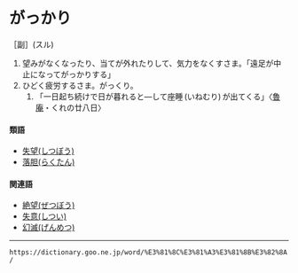 # がっかり

［副］(スル)
1. 望みがなくなったり、当てが外れたりして、気力をなくすさま。「遠足が中止になってがっかりする」
2. ひどく疲労するさま。がっくり。    
    1.  「一日起ち続けで日が暮れると―して座睡 (いねむり) が出てくる」〈[魯庵](https://dictionary.goo.ne.jp/word/person/%E5%86%85%E7%94%B0%E9%AD%AF%E5%BA%B5/#jn-19389)・くれの廿八日〉
        

#### 類語

-   [失望(しつぼう)](https://dictionary.goo.ne.jp/word/%E5%A4%B1%E6%9C%9B/#jn-98763)
-   [落胆(らくたん)](https://dictionary.goo.ne.jp/word/%E8%90%BD%E8%83%86/#jn-229271)

#### 関連語

-   [絶望(ぜつぼう)](https://dictionary.goo.ne.jp/word/%E7%B5%B6%E6%9C%9B/#jn-124814)
-   [失意(しつい)](https://dictionary.goo.ne.jp/word/%E5%A4%B1%E6%84%8F/#jn-98125)
-   [幻滅(げんめつ)](https://dictionary.goo.ne.jp/word/%E5%B9%BB%E6%BB%85/#jn-70904)

---
`https://dictionary.goo.ne.jp/word/%E3%81%8C%E3%81%A3%E3%81%8B%E3%82%8A/`
